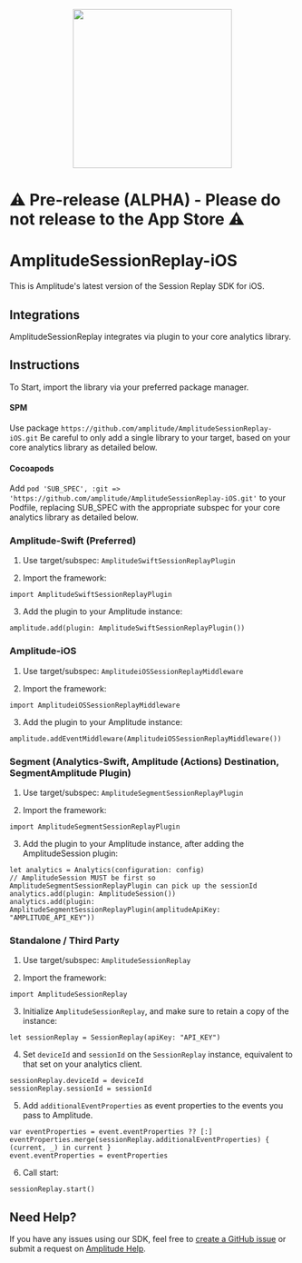 <p align="center">
  <a href="https://amplitude.com" target="_blank" align="center">
    <img src="https://static.amplitude.com/lightning/46c85bfd91905de8047f1ee65c7c93d6fa9ee6ea/static/media/amplitude-logo-with-text.4fb9e463.svg" width="280">
  </a>
  <br />
</p>


# ⚠️ Pre-release (ALPHA) - Please do not release to the App Store ⚠️
# AmplitudeSessionReplay-iOS

This is Amplitude's latest version of the Session Replay SDK for iOS.

## Integrations

AmplitudeSessionReplay integrates via plugin to your core analytics library. 

## Instructions

To Start, import the library via your preferred package manager.

#### SPM
Use package `https://github.com/amplitude/AmplitudeSessionReplay-iOS.git`
Be careful to only add a single library to your target, based on your core analytics library as detailed below.

#### Cocoapods
Add `pod 'SUB_SPEC', :git => 'https://github.com/amplitude/AmplitudeSessionReplay-iOS.git'` to your Podfile, replacing SUB_SPEC with the appropriate subspec for your core analytics library as detailed below.

### Amplitude-Swift (Preferred)

1. Use target/subspec: `AmplitudeSwiftSessionReplayPlugin`

2. Import the framework:
```
import AmplitudeSwiftSessionReplayPlugin
```

3. Add the plugin to your Amplitude instance:
```
amplitude.add(plugin: AmplitudeSwiftSessionReplayPlugin())
```

### Amplitude-iOS

1. Use target/subspec: `AmplitudeiOSSessionReplayMiddleware`

2. Import the framework:
```
import AmplitudeiOSSessionReplayMiddleware
```

3. Add the plugin to your Amplitude instance:
```
amplitude.addEventMiddleware(AmplitudeiOSSessionReplayMiddleware())
```

### Segment (Analytics-Swift, Amplitude (Actions) Destination, SegmentAmplitude Plugin)

1. Use target/subspec: `AmplitudeSegmentSessionReplayPlugin`

2. Import the framework:
```
import AmplitudeSegmentSessionReplayPlugin
```

3. Add the plugin to your Amplitude instance, after adding the AmplitudeSession plugin:
```
let analytics = Analytics(configuration: config)
// AmplitudeSession MUST be first so AmplitudeSegmentSessionReplayPlugin can pick up the sessionId
analytics.add(plugin: AmplitudeSession())
analytics.add(plugin: AmplitudeSegmentSessionReplayPlugin(amplitudeApiKey: "AMPLITUDE_API_KEY"))
```

### Standalone / Third Party

1. Use target/subspec: `AmplitudeSessionReplay`

2. Import the framework:
```
import AmplitudeSessionReplay
```

3. Initialize `AmplitudeSessionReplay`, and make sure to retain a copy of the instance:
```
let sessionReplay = SessionReplay(apiKey: "API_KEY")
```

4. Set `deviceId` and `sessionId` on the `SessionReplay` instance, equivalent to that set on your analytics client.
```
sessionReplay.deviceId = deviceId
sessionReplay.sessionId = sessionId
``` 

5. Add `additionalEventProperties` as event properties to the events you pass to Amplitude.
```
var eventProperties = event.eventProperties ?? [:]
eventProperties.merge(sessionReplay.additionalEventProperties) { (current, _) in current }
event.eventProperties = eventProperties
```

6. Call start:
```
sessionReplay.start()
```


## Need Help?
If you have any issues using our SDK, feel free to [create a GitHub issue](https://github.com/amplitude/Amplitude-SDK-Template/issues/new) or submit a request on [Amplitude Help](https://help.amplitude.com/hc/en-us/requests/new).
